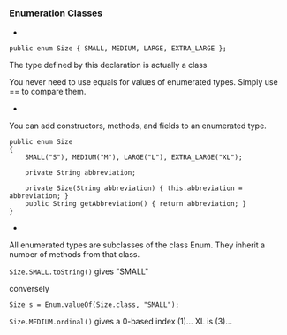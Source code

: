 ### Enumeration Classes

-

```
public enum Size { SMALL, MEDIUM, LARGE, EXTRA_LARGE };
```

The type defined by this declaration is actually a class

You never need to use equals for values of enumerated types. Simply use == to compare them.

-

You can add constructors, methods, and fields to an enumerated type.

```
public enum Size
{
	SMALL("S"), MEDIUM("M"), LARGE("L"), EXTRA_LARGE("XL");

	private String abbreviation;

	private Size(String abbreviation) { this.abbreviation = abbreviation; }
	public String getAbbreviation() { return abbreviation; }
}
```

-

All enumerated types are subclasses of the class Enum. They inherit a number of methods from that class.

`Size.SMALL.toString()` gives "SMALL"

conversely

`Size s = Enum.valueOf(Size.class, "SMALL");`

`Size.MEDIUM.ordinal()` gives a 0-based index (1)... XL is (3)...
